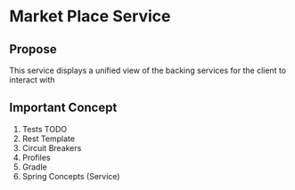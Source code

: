 # Market Place Service

## Propose

This service displays a unified view of the backing services for the client to interact with

## Important Concept

1. Tests TODO
2. Rest Template
3. Circuit Breakers
4. Profiles
5. Gradle
6. Spring Concepts (Service)
